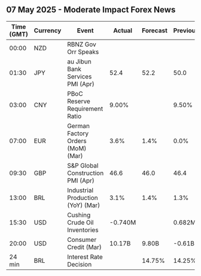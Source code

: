 ## 07 May 2025 - Moderate Impact Forex News

| Time (GMT) | Currency | Event | Actual | Forecast | Previous |
|------|----------|-------|--------|----------|----------|
| 00:00 | NZD | RBNZ Gov Orr Speaks |  |  |  |
| 01:30 | JPY | au Jibun Bank Services PMI (Apr) | 52.4 | 52.2 | 50.0 |
| 03:00 | CNY | PBoC Reserve Requirement Ratio | 9.00% |  | 9.50% |
| 07:00 | EUR | German Factory Orders (MoM) (Mar) | 3.6% | 1.4% | 0.0% |
| 09:30 | GBP | S&P Global Construction PMI (Apr) | 46.6 | 46.0 | 46.4 |
| 13:00 | BRL | Industrial Production (YoY) (Mar) | 3.1% | 1.4% | 1.3% |
| 15:30 | USD | Cushing Crude Oil Inventories | -0.740M |  | 0.682M |
| 20:00 | USD | Consumer Credit (Mar) | 10.17B | 9.80B | -0.61B |
| 24 min | BRL | Interest Rate Decision |  | 14.75% | 14.25% |
